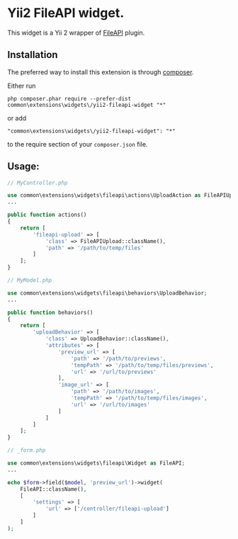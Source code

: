 Yii2 FileAPI widget.
==================
This widget is a Yii 2 wrapper of [FileAPI](https://github.com/RubaXa/jquery.fileapi) plugin.

Installation
------------

The preferred way to install this extension is through [composer](http://getcomposer.org/download/).

Either run

```
php composer.phar require --prefer-dist common\extensions\widgets\/yii2-fileapi-widget "*"
```

or add

```
"common\extensions\widgets\/yii2-fileapi-widget": "*"
```

to the require section of your `composer.json` file.

Usage:
------

```php
// MyController.php

use common\extensions\widgets\fileapi\actions\UploadAction as FileAPIUpload;
...

public function actions()
{
    return [
        'fileapi-upload' => [
            'class' => FileAPIUpload::className(),
            'path' => '/path/to/temp/files'
        ]
    ];
}
```

```php
// MyModel.php

use common\extensions\widgets\fileapi\behaviors\UploadBehavior;
...

public function behaviors()
{
    return [
        'uploadBehavior' => [
            'class' => UploadBehavior::className(),
            'attributes' => [
                'preview_url' => [
                    'path' => '/path/to/previews',
                    'tempPath' => '/path/to/temp/files/previews',
                    'url' => '/url/to/previews'
                ],
                'image_url' => [
                    'path' => '/path/to/images',
                    'tempPath' => '/path/to/temp/files/images',
                    'url' => '/url/to/images'
                ]
            ]
        ]
    ];
}
```

```php
// _form.php

use common\extensions\widgets\fileapi\Widget as FileAPI;
...

echo $form->field($model, 'preview_url')->widget(
    FileAPI::className(),
    [
        'settings' => [
            'url' => ['/controller/fileapi-upload']
        ]
    ]
);
```
